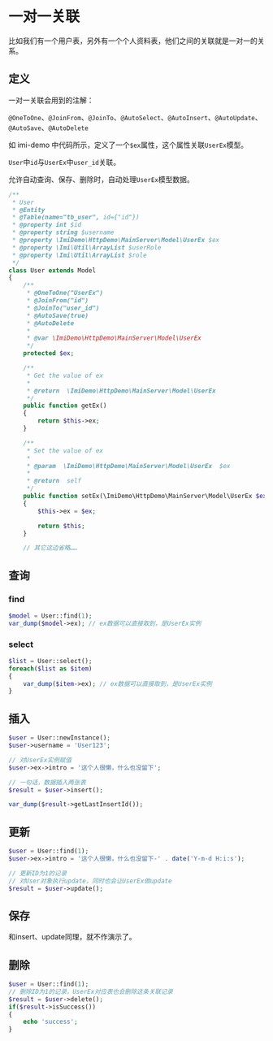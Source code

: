 # 一对一关联

比如我们有一个用户表，另外有一个个人资料表，他们之间的关联就是一对一的关系。

## 定义

一对一关联会用到的注解：

`@OneToOne`、`@JoinFrom`、`@JoinTo`、`@AutoSelect`、`@AutoInsert`、`@AutoUpdate`、`@AutoSave`、`@AutoDelete`

如 imi-demo 中代码所示，定义了一个`$ex`属性，这个属性关联`UserEx`模型。

`User`中`id`与`UserEx`中`user_id`关联。

允许自动查询、保存、删除时，自动处理`UserEx`模型数据。

```php
/**
 * User
 * @Entity
 * @Table(name="tb_user", id={"id"})
 * @property int $id
 * @property string $username
 * @property \ImiDemo\HttpDemo\MainServer\Model\UserEx $ex
 * @property \Imi\Util\ArrayList $userRole
 * @property \Imi\Util\ArrayList $role
 */
class User extends Model
{
	/**
	 * @OneToOne("UserEx")
	 * @JoinFrom("id")
	 * @JoinTo("user_id")
	 * @AutoSave(true)
	 * @AutoDelete
	 *
	 * @var \ImiDemo\HttpDemo\MainServer\Model\UserEx
	 */
	protected $ex;

	/**
	 * Get the value of ex
	 *
	 * @return  \ImiDemo\HttpDemo\MainServer\Model\UserEx
	 */ 
	public function getEx()
	{
		return $this->ex;
	}

	/**
	 * Set the value of ex
	 *
	 * @param  \ImiDemo\HttpDemo\MainServer\Model\UserEx  $ex
	 *
	 * @return  self
	 */ 
	public function setEx(\ImiDemo\HttpDemo\MainServer\Model\UserEx $ex)
	{
		$this->ex = $ex;

		return $this;
	}

	// 其它这边省略……
```

## 查询

### find

```php
$model = User::find(1);
var_dump($model->ex); // ex数据可以直接取到，是UserEx实例
```

### select

```php
$list = User::select();
foreach($list as $item)
{
	var_dump($item->ex); // ex数据可以直接取到，是UserEx实例
}
```

## 插入

```php
$user = User::newInstance();
$user->username = 'User123';

// 对UserEx实例赋值
$user->ex->intro = '这个人很懒，什么也没留下';

// 一句话，数据插入两张表
$result = $user->insert();

var_dump($result->getLastInsertId());
```

## 更新

```php
$user = User::find(1);
$user->ex->intro = '这个人很懒，什么也没留下-' . date('Y-m-d H:i:s');

// 更新ID为1的记录
// 对User对象执行update，同时也会让UserEx做update
$result = $user->update();
```

## 保存

和insert、update同理，就不作演示了。

## 删除

```php
$user = User::find(1);
// 删除ID为1的记录，UserEx对应表也会删除这条关联记录
$result = $user->delete();
if($result->isSuccess())
{
	echo 'success';
}
```